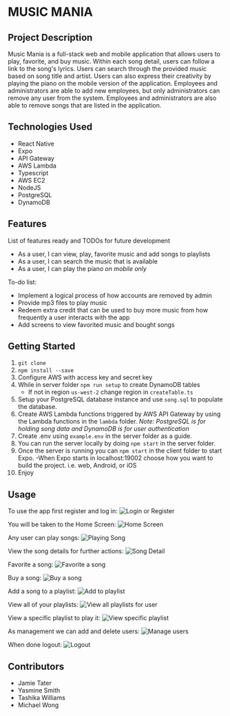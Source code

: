 # MUSIC MANIA

## Project Description

Music Mania is a full-stack web and mobile application that allows users to play, favorite, and buy music. Within each song detail, users can follow a link to the song's lyrics. Users can search through the provided music based on song title and artist. Users can also express their creativity by playing the piano on the mobile version of the application. Employees and administrators are able to add new employees, but only administrators can remove any user from the system. Employees and administrators are also able to remove songs that are listed in the application.

## Technologies Used

- React Native
- Expo
- API Gateway
- AWS Lambda
- Typescript
- AWS EC2
- NodeJS
- PostgreSQL
- DynamoDB

## Features

List of features ready and TODOs for future development

- As a user, I can view, play, favorite music and add songs to playlists
- As a user, I can search the music that is available
- As a user, I can play the piano _on mobile only_

To-do list:

- Implement a logical process of how accounts are removed by admin
- Provide mp3 files to play music
- Redeem extra credit that can be used to buy more music from how frequently a user interacts with the app
- Add screens to view favorited music and bought songs

## Getting Started

1. `git clone`
2. `npm install --save`
3. Configure AWS with access key and secret key
4. While in server folder `npm run setup` to create DynamoDB tables
   - If not in region `us-west-2` change region in `createTable.ts`
5. Setup your PostgreSQL database instance and use `song.sql` to populate the database.
6. Create AWS Lambda functions triggered by AWS API Gateway by using the Lambda functions in the `lambda` folder.
   _Note: PostgreSQL is for holding song data and DynamoDB is for user authentication_
7. Create .env using `example.env` in the server folder as a guide.
8. You can run the server locally by doing `npm start` in the server folder.
9. Once the server is running you can `npm start` in the client folder to start Expo.
   -When Expo starts in localhost:19002 choose how you want to build the project. i.e. web, Android, or iOS
10. Enjoy

## Usage

To use the app first register and log in:
![Login or Register](/Screenshots/login.png 'Login or Register')

You will be taken to the Home Screen:
![Home Screen](/Screenshots/home-screen.png 'Home Screen')

Any user can play songs:
![Playing Song](/Screenshots/playing.png 'Playing Song')

View the song details for further actions:
![Song Detail](/Screenshots/song-detail.png 'Song Detail')

Favorite a song:
![Favorite a song](/Screenshots/favorited.png 'Favorite a song')

Buy a song:
![Buy a song](/Screenshots/bought.png 'Buy a song')

Add a song to a playlist:
![Add to playlist](/Screenshots/add-to-playlist.png 'Add to playlist')

View all of your playlists:
![View all playlists for user](/Screenshots/playlists.png 'View all playlists for user')

View a specific playlist to play it:
![View specific playlist](/Screenshots/playlist-detail.png 'View specific playlist')

As management we can add and delete users:
![Manage users](/Screenshots/management.png 'Manage users')

When done logout:
![Logout](/Screenshots/logout.png 'Logout')

## Contributors

- Jamie Tater
- Yasmine Smith
- Tashika Williams
- Michael Wong
